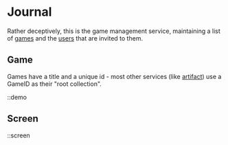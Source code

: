 # Journal

Rather deceptively, this is the game
management service, maintaining a list of
[games](#game) and the [users](#user) that
are invited to them.

## Game

Games have a title and a unique id - most
other services (like [artifact](./artifact))
use a GameID as their "root collection".

::demo

## Screen

::screen